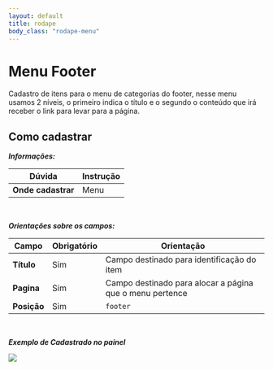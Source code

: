 ```yaml
---
layout: default
title: rodape
body_class: "rodape-menu"
---
```




# Menu Footer

Cadastro de itens para o menu de categorias do footer, nesse menu usamos 2 níveis, o primeiro indica o título e o segundo o conteúdo que irá receber o link para levar para a página.


## Como cadastrar


**_Informações:_**

| Dúvida                | Instrução                                                        |
| --------------------- | ---------------------------------------------------------------- |
| **Onde cadastrar**    | Menu                                                          |


&nbsp;

**_Orientações sobre os campos:_**

| Campo               | Obrigatório	         | Orientação                                                            |
| ------------------- | ------------------- | --------------------------------------------------------------------- |
| **Título**          | Sim      | Campo destinado para identificação do item                         |
| **Pagina**             | Sim | Campo destinado para alocar a página que o menu pertence|
| **Posição** | Sim     | `footer`                                        |

<br>

***Exemplo de Cadastrado no painel***


<div class="print-painel">
    <img src="{{ site.baseurl }}/arquivos/prints/menu-footer.png">
</div>



